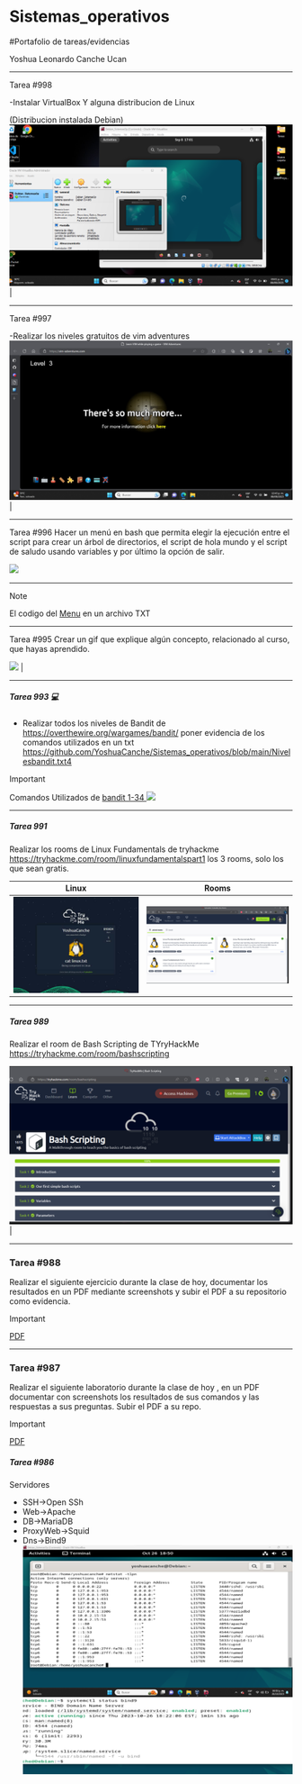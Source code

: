 # Sistemas_operativos
#Portafolio de tareas/evidencias

Yoshua Leonardo Canche Ucan
___________________________
Tarea #998

-Instalar VirtualBox Y alguna distribucion de Linux

(Distribucion instalada Debian)
<a href="https://github.com/YoshuaCanche/Sistemas_operativos/blob/main/Debian.png" target="_blank"> <img src="/Debian.png"/></a>  |
_____________________________________________
Tarea #997

-Realizar los niveles gratuitos de vim adventures
<a href="https://github.com/YoshuaCanche/Sistemas_operativos/blob/main/VIM%20ADVENTURES.jpeg" target="_blank"> <img src="/VIM%20ADVENTURES.jpeg"/></a>  |
__________________________________________
Tarea #996
 Hacer un menú en bash que permita elegir la ejecución entre el script para crear un árbol de directorios, el script de hola mundo y el script de saludo usando variables y por último la opción de salir.

<a href="https://asciinema.org/a/tvlTVoWTlZTZmN3MQJiBHI2N1" target="_blank"><img src="https://asciinema.org/a/tvlTVoWTlZTZmN3MQJiBHI2N1.svg" /></a>
______________________________________
> [!NOTE]
> El codigo del
> <a href="https://github.com/YoshuaCanche/Sistemas_operativos/blob/main/menu..txt" target="_blank">Menu</a> en un archivo TXT
> 
__________________________________________________________
Tarea #995 Crear un gif que explique algún concepto, relacionado al curso, que hayas aprendido. 

<a href="https://github.com/YoshuaCanche/Sistemas_operativos/blob/main/Debian.pnghttps://github.com/YoshuaCanche/Sistemas_operativos/blob/main/Gif%20concepto.gif)https://github.com/YoshuaCanche/Sistemas_operativos/blob/main/Gif%20concepto.gif" target="_blank"> <img src="/Gif%20concepto.gif"/></a>  |
____________________________
#####  Tarea 993  💻
-  Realizar todos los niveles de Bandit de https://overthewire.org/wargames/bandit/ poner evidencia de los comandos utilizados en un txt
https://github.com/YoshuaCanche/Sistemas_operativos/blob/main/Nivelesbandit.txt4
> [!IMPORTANT]
> Comandos Utilizados de 
> <a href="https://github.com/YoshuaCanche/Sistemas_operativos/blob/main/Nivelesbandit.txt" target="_blank"> bandit 1-34 <img src="/Gif%20concepto.gif"/></a> 

_____________________________
#####  Tarea 991 
Realizar los rooms de Linux Fundamentals de tryhackme https://tryhackme.com/room/linuxfundamentalspart1  los 3 rooms, solo los que sean gratis.

| Linux  | Rooms  | 
|---|---|
| <a href="https://github.com/YoshuaCanche/Sistemas_operativos/blob/main/Linux.jpg" target="_blank"> <img src="/Linux.jpg" width="auto" height="auto"/></a> | <a href="https://github.com/YoshuaCanche/Sistemas_operativos/blob/main/Roomsactividad.png" target="_blank"> <img src="/Roomsactividad.png" width="auto" height="auto"/></a> |  
_______________

#####  Tarea 989 
Realizar el room de Bash Scripting de TYryHackMe https://tryhackme.com/room/bashscripting

<a href="https://github.com/YoshuaCanche/Sistemas_operativos/blob/main/roomtryhackme.png" target="_blank"> <img src="/roomtryhackme.png"/></a>  |

______________________________
### Tarea #988
Realizar el siguiente ejercicio durante la clase de hoy, documentar los resultados en un PDF mediante screenshots y subir el PDF a su repositorio como evidencia.
> [!IMPORTANT]
> <a href="https://github.com/YoshuaCanche/Sistemas_operativos/blob/main/Tarea%20%23988.pdf" target="_blank"> PDF </a>

____________________________________

### Tarea #987 
Realizar el siguiente laboratorio durante la clase de hoy , en un PDF documentar con screenshots los resultados de sus comandos y las respuestas a sus preguntas. Subir el PDF a su repo.
> [!IMPORTANT]
> <a href="https://github.com/YoshuaCanche/Sistemas_operativos/blob/main/Tarea%20%23997.pdf" target="_blank"> PDF </a>

#####  Tarea #986  
 Servidores
  - SSH->Open SSh
  - Web->Apache
  - DB->MariaDB
  - ProxyWeb->Squid
  - Dns->Bind9
<a href="https://github.com/YoshuaCanche/Sistemas_operativos/blob/main/Installacion%20Servidores.png" target="_blank"> <img src="/Installacion%20Servidores.png" width="auto" height="auto"/></a>
<a href="https://github.com/YoshuaCanche/Sistemas_operativos/blob/main/bind9.jpeg" target="_blank"> <img src="/bind9.jpeg" width="auto" height="auto"/></a>



